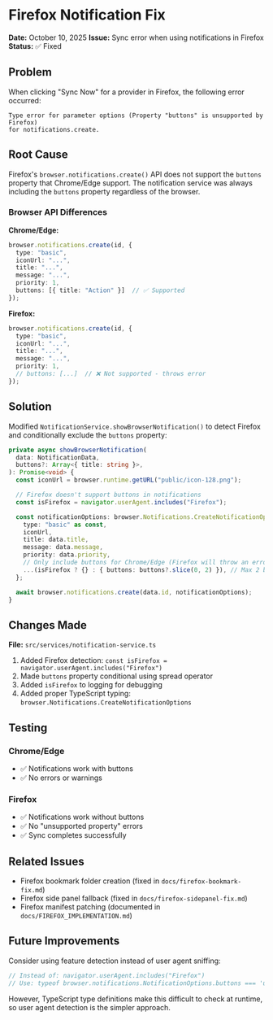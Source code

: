 # Firefox Notification Fix

**Date:** October 10, 2025
**Issue:** Sync error when using notifications in Firefox
**Status:** ✅ Fixed

## Problem

When clicking "Sync Now" for a provider in Firefox, the following error occurred:

```text
Type error for parameter options (Property "buttons" is unsupported by Firefox)
for notifications.create.
```

## Root Cause

Firefox's `browser.notifications.create()` API does not support the `buttons` property that Chrome/Edge support. The notification service was always including the `buttons` property regardless of the browser.

### Browser API Differences

**Chrome/Edge:**

```typescript
browser.notifications.create(id, {
  type: "basic",
  iconUrl: "...",
  title: "...",
  message: "...",
  priority: 1,
  buttons: [{ title: "Action" }]  // ✅ Supported
});
```

**Firefox:**

```typescript
browser.notifications.create(id, {
  type: "basic",
  iconUrl: "...",
  title: "...",
  message: "...",
  priority: 1,
  // buttons: [...]  // ❌ Not supported - throws error
});
```

## Solution

Modified `NotificationService.showBrowserNotification()` to detect Firefox and conditionally exclude the `buttons` property:

```typescript
private async showBrowserNotification(
  data: NotificationData,
  buttons?: Array<{ title: string }>,
): Promise<void> {
  const iconUrl = browser.runtime.getURL("public/icon-128.png");

  // Firefox doesn't support buttons in notifications
  const isFirefox = navigator.userAgent.includes("Firefox");

  const notificationOptions: browser.Notifications.CreateNotificationOptions = {
    type: "basic" as const,
    iconUrl,
    title: data.title,
    message: data.message,
    priority: data.priority,
    // Only include buttons for Chrome/Edge (Firefox will throw an error)
    ...(isFirefox ? {} : { buttons: buttons?.slice(0, 2) }), // Max 2 buttons
  };

  await browser.notifications.create(data.id, notificationOptions);
}
```

## Changes Made

**File:** `src/services/notification-service.ts`

1. Added Firefox detection: `const isFirefox = navigator.userAgent.includes("Firefox")`
2. Made `buttons` property conditional using spread operator
3. Added `isFirefox` to logging for debugging
4. Added proper TypeScript typing: `browser.Notifications.CreateNotificationOptions`

## Testing

### Chrome/Edge

- ✅ Notifications work with buttons
- ✅ No errors or warnings

### Firefox

- ✅ Notifications work without buttons
- ✅ No "unsupported property" errors
- ✅ Sync completes successfully

## Related Issues

- Firefox bookmark folder creation (fixed in `docs/firefox-bookmark-fix.md`)
- Firefox side panel fallback (fixed in `docs/firefox-sidepanel-fix.md`)
- Firefox manifest patching (documented in `docs/FIREFOX_IMPLEMENTATION.md`)

## Future Improvements

Consider using feature detection instead of user agent sniffing:

```typescript
// Instead of: navigator.userAgent.includes("Firefox")
// Use: typeof browser.notifications.NotificationOptions.buttons === 'undefined'
```

However, TypeScript type definitions make this difficult to check at runtime, so user agent detection is the simpler approach.
